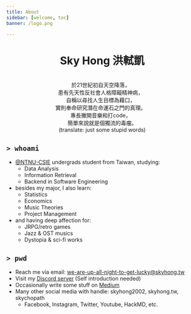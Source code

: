 ```yaml
---
title: About
sidebar: [welcome, toc]
banner: /logo.png

---
```


<!-- more -->

<h1 align="center">Sky Hong 洪軾凱</h1>

<p style="text-align: center; white-space: pre;">
於21世紀初自天空降落，  
患有先天性反社會人格障礙精神病，  
自稱以尋找人生目標為藉口，  
實則奉命研究潛在命運石之門的真理。  
專長撇開音樂和打code，  
簡單來說就是個獨流的毒瘤。
(translate: just some stupid words)
</p>

## `> whoami`

- [@NTNU-CSIE](https://github.com/NTNU-CSIE) undergrads student from Taiwan, studying:
  - Data Analysis
  - Information Retrieval
  - Backend in Software Engineering
- besides my major, I also learn:
  - Statistics
  - Economics
  - Music Theories
  - Project Management
- and having deep affection for:
  - JRPG/retro games
  - Jazz & OST musics
  - Dystopia & sci-fi works

## `> pwd`

- Reach me via email: we-are-up-all-night-to-get-lucky@skyhong.tw
- Visit my [Discord server](https://discord.gg/9BbYCXaEVd) (Self introduction needed)
- Occasionally write some stuff on [Medium](https://medium.com/@skyhong2002)
- Many other social media with handle: skyhong2002, skyhong.tw, skychopath
  - Facebook, Instagram, Twitter, Youtube, HackMD, etc.
